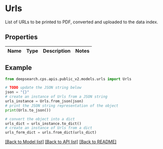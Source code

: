 # Urls

List of URLs to be printed to PDF, converted and uploaded to the data index.

## Properties

Name | Type | Description | Notes
------------ | ------------- | ------------- | -------------

## Example

```python
from deepsearch.cps.apis.public_v2.models.urls import Urls

# TODO update the JSON string below
json = "{}"
# create an instance of Urls from a JSON string
urls_instance = Urls.from_json(json)
# print the JSON string representation of the object
print(Urls.to_json())

# convert the object into a dict
urls_dict = urls_instance.to_dict()
# create an instance of Urls from a dict
urls_form_dict = urls.from_dict(urls_dict)
```
[[Back to Model list]](../README.md#documentation-for-models) [[Back to API list]](../README.md#documentation-for-api-endpoints) [[Back to README]](../README.md)


